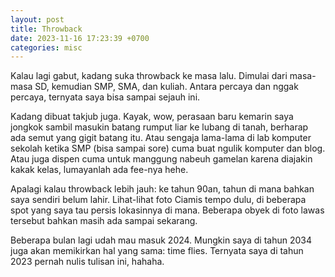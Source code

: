 ```yaml
---
layout: post
title: Throwback
date: 2023-11-16 17:23:39 +0700
categories: misc
---
```


Kalau lagi gabut, kadang suka throwback ke masa lalu. Dimulai dari masa-masa SD, kemudian SMP, SMA, dan kuliah. Antara percaya dan nggak percaya, ternyata saya bisa sampai sejauh ini.

Kadang dibuat takjub juga. Kayak, wow, perasaan baru kemarin saya jongkok sambil masukin batang rumput liar ke lubang di tanah, berharap ada semut yang gigit batang itu. Atau sengaja lama-lama di lab komputer sekolah ketika SMP (bisa sampai sore) cuma buat ngulik komputer dan blog. Atau juga dispen cuma untuk manggung nabeuh gamelan karena diajakin kakak kelas, lumayanlah ada fee-nya hehe.

Apalagi kalau throwback lebih jauh: ke tahun 90an, tahun di mana bahkan saya sendiri belum lahir. Lihat-lihat foto Ciamis tempo dulu, di beberapa spot yang saya tau persis lokasinnya di mana. Beberapa obyek di foto lawas tersebut bahkan masih ada sampai sekarang.

Beberapa bulan lagi udah mau masuk 2024. Mungkin saya di tahun 2034 juga akan memikirkan hal yang sama: time flies. Ternyata saya di tahun 2023 pernah nulis tulisan ini, hahaha.
